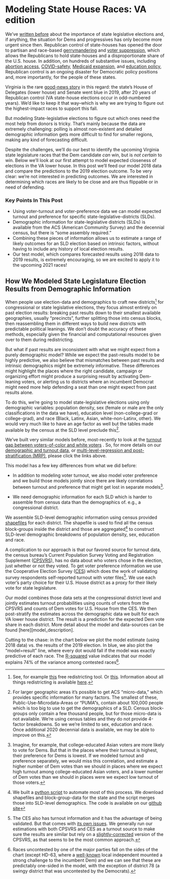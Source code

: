 # Modeling State House Races: VA edition

We’ve
[written before](https://blueripplepolitics.org/blog/state-races-2019)
about the importance of state legislative elections and,
if anything, the situation for Dems and progressives has only become more
urgent since then. Republican control of state-houses has opened the door to partisan and race-based
[gerrymandering](https://www.washingtonpost.com/news/wonk/wp/2015/03/01/this-is-the-best-explanation-of-gerrymandering-you-will-ever-see/)
and
[voter suppression](https://www.aclu.org/issues/voting-rights/fighting-voter-suppression),
which allows the Republicans to hold state-houses and a disproportionate share of the
U.S. house. In addition,
on hundreds of substantive issues, including
[abortion access](https://www.washingtonpost.com/politics/2021/09/01/texas-abortion-law-faq/),
[COVID-safety](https://apnews.com/article/health-government-and-politics-coronavirus-pandemic-michigan-laws-eeb73e92d5af8b46f6a1e70d8a5cbe81),
[Medicaid expansion](https://apnews.com/article/wisconsin-medicaid-business-health-government-and-politics-1ab60e341674584c3059511d35ec7c21),
and [education policy](https://thehill.com/changing-america/respect/equality/558927-texas-passes-law-banning-critical-race-theory-in-schools),
Republican control is an ongoing disaster for Democratic policy positions and, more
importantly, for the people of these states.

Virginia is the rare
[good-news story](https://slate.com/news-and-politics/2019/11/democrats-win-virginia-legislature.html)
in this regard: the state’s House of Delegates (lower house) and Senate went blue in 2019,
after 20 years of Republican control
(VA state-house elections occur in odd-numbered years).
We’d like to keep it that way–which is why we are trying
to figure out the highest-impact races to support this fall.

But modeling State-legislative elections to figure out which ones need the most help from
donors is tricky. That’s mainly because the data are extremely challenging:
polling is almost non-existent
and detailed demographic information gets more difficult to find for smaller regions,
making any kind of forecasting difficult.

Despite the challenges, we’ll do our best to identify the upcoming
Virginia state legislature races that the Dem candidate *can* win,
but is *not certain* to win. Below we’ll look at our
first attempt to model expected closeness of elections in the VA lower house.
In this post we’ll feed our model 2018 data and compare the predictions to
the 2019 election outcome.
To be very clear: we’re not interested in predicting outcomes. We are interested in
determining which races are likely to be close and are thus flippable or in need of defending.

### Key Points In This Post

- Using voter-turnout and voter-preference data we can model expected
turnout and preference for specific state-legislative-districts (SLDs).
- Demographic information for state-legislative districts (SLDs) is available from the
ACS (American Community Survey) and the decennial census, but there is “some assembly required.”
- Combining these pieces of information allows us to estimate
a range of likely outcomes for an SLD election based on intrinsic factors, without having to include any
history of local election results.
- Our test model, which compares forecasted results using 2018 data to 2019 results,
is extremely encouraging, so we are excited to apply it to the upcoming 2021 races!

## How We Modeled State Legislature Election Results from Demographic Information
When people use election-data and demographics to
craft new districts[^redistricting]
for congressional
or state legislative elections, they focus almost entirely on past election results:
breaking past results down to their smallest available geographies, usually
“precincts”, further splitting those into census blocks, then reassembling
them in different ways to build new districts with predictable political leanings.
We don’t doubt the accuracy of these methods, especially given the financial and
computational resources given over to them during redistricting.

[^redistricting]: See, for example
[this](https://districtr.org) free redistricting tool. Or
[this](https://www.districtbuilder.org).  Information about all
things redistricting is available
[here](https://redistricting.lls.edu).

But what if past results are inconsistent with what we might expect from a
purely demographic model?  While we expect the past-results model to
be highly predictive, we also believe that mismatches between past results
and intrinsic demographics might be extremely informative.
These differences might highlight the places
where the right candidate, campaign or organizing
effort might produce a surprising result by activating Dem-leaning voters,
or alerting us to districts
where an incumbent Democrat might need more help defending a seat than
one might expect from past results alone.

To do this,  we’re going to model state-legislative elections using only
demographic variables: population density,
sex (female or male are the only classifications in the data we have),
education level (non-college-grad or college-grad),
and race (Black, Latinx, Asian, white-non-Latinx, other).
We would very much like to have an age factor as well but the tables
made available by the census at the SLD level preclude this[^whyNoAge].

We’ve built very similar models before, most-recently to look at the
[turnout gap between voters-of-color and white voters](https://blueripple.github.io/research/Turnout/StateSpecific1/post.html)
. So, for more details on our
[demographic and turnout data](https://blueripple.github.io/research/Turnout/StateSpecific1/post.html#intro-1-our-datathe-american-community-survey-and-the-cps-voting-and-registration-supplement),
or
[multi-level-regression and post-stratification (MRP)](https://blueripple.github.io/research/Turnout/StateSpecific1/post.html#intro2-mrpa-quick-primer),
please click the links above.

This model has a few key differences from what we did before:

- In addition to modeling voter turnout, we also model voter preference
and we build those models jointly since there are likely correlations
between turnout and preference that might get lost in separate models[^jointModel].

- We need demographic information for each SLD which is harder to
assemble from census data than the demographics of. e.g.,
a congressional district.

[^jointModel]: Imagine, for example, that college-educated Asian voters
are more likely to vote for Dems.  But that in the places
where their turnout is highest, their preference for Dems is lowest.
If we modeled turnout and preference separately, we would miss this correlation,
and estimate a higher number of Dem votes than we should in places
where we expect high turnout among college-educated Asian voters, and
a lower number of Dem votes than we should in places were we expect
low turnout of those voters.

We assemble SLD-level demographic information using census provided
[shapefiles](https://en.wikipedia.org/wiki/Shapefile)
for each district. The shapefile is used to find
all the census block-groups inside the district and those are
aggregated[^demographicCode] to construct SLD-level demographic
breakdowns of population density, sex, education and race.

A complication to our approach is that our favored source for turnout data, the census
bureau’s Current Population Survey Voting and Registration Supplement
([CPSVRS](https://www.census.gov/data/datasets/time-series/demo/cps/cps-supp_cps-repwgt/cps-voting.html)),
has no data about who voters chose in the election, just whether or not they
voted.  To get voter preference information we use
the Cooperative Election Survey
([CES](https://cces.gov.harvard.edu)) which does the work of validating
survey respondents self-reported turnout with voter files[^whyCPS].  We use
each voter’s party choice for their U.S. House district as a proxy for
their likely vote for state legislature.

[^whyCPS]: The CES also has turnout information and it
has the advantage of being validated.  But that comes with
[its own issues](https://agadjanianpolitics.wordpress.com/2018/02/19/vote-validation-and-possible-underestimates-of-turnout-among-younger-americans/).
We generally run our estimations with both CPSVRS and CES as
a turnout source to make sure the results are similar but rely
on a
[slightly-corrected](https://www.aramhur.com/uploads/6/0/1/8/60187785/2013._poq_coding_cps.pdf)
version of the CPSVRS, as that seems to be the most common approach.

Our model combines those data sets at the congressional district level
and jointly estimates turnout probabilities using counts of voters
from the CPSVRS and
counts of Dem votes for U.S. House from the CES.
We then post-stratify the estimates across
the demographic data we built for each VA lower house district. The result is
a prediction for the expected Dem vote share in each district. More detail
about the model and data-sources can be found [here][model_description].

Cutting to the chase: in the chart below we plot the model estimate
(using 2018 data) vs. the results of the 2019 election. In blue,
we also plot the “model=result” line,
where every dot would fall if the model was exactly predictive of each race.
The
[R-squared](https://en.wikipedia.org/wiki/Coefficient_of_determination)
value indicates that our model explains 74% of the variance
among contested races[^uncontested].

[^uncontested]: Races uncontested by one of the major parties fall on the sides of the chart
(except HD-63, where a
[well-known](https://ballotpedia.org/Larry_Haake)
local independent
mounted a strong challenge to the incumbent Dem)
and we can see that these are predictably one-sided in the model,
with the exception of district
78 (a swingy district that was uncontested by the Democrats).

[^electionModel]: See, for example,
[this description](https://hdsr.mitpress.mit.edu/pub/nw1dzd02/release/1)
of the Economist magazine’s U.S. presidential election forecast.

[^whyNoAge]: For larger geographic areas
it’s possible to get ACS “micro-data,”
which provides specific information for many factors.
The smallest of these, Public-Use-Microdata-Areas
or “PUMA”s, contain about 100,000 people which is too big
to use to get the demographics of a SLD.
Census block-groups only contain a few thousand people, but for those
micro-data is not available.
We’re using census tables and they
do not provide 4-factor breakdowns.
So we we’re limited to sex, education and
race. Once additional 2020 decennial data is available,
we may be able to improve on this.

[^demographicCode]: We built a
[python script](https://github.com/blueripple/GeoData/blob/main/code/aggregateRaw.py)
to automate most
of this process. We download shapefiles and block-group-data for the
state and the script merges those into SLD-level demographics.  The
code is available on our
[github site](https://github.com/blueripple)

[^modelDetails]: We’ve written a much more detailed
description of the model
[here]()
